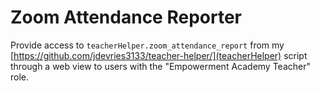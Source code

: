 # Zoom Attendance Reporter

Provide access to `teacherHelper.zoom_attendance_report` from my
[https://github.com/jdevries3133/teacher-helper/](teacherHelper) script through a web view
to users with the "Empowerment Academy Teacher" role.
